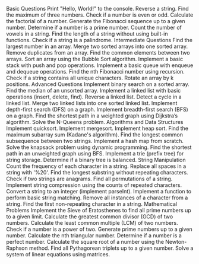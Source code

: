 Basic Questions
Print "Hello, World!" to the console.
Reverse a string.
Find the maximum of three numbers.
Check if a number is even or odd.
Calculate the factorial of a number.
Generate the Fibonacci sequence up to a given number.
Determine if a number is a prime number.
Count the number of vowels in a string.
Find the length of a string without using built-in functions.
Check if a string is a palindrome.
Intermediate Questions
Find the largest number in an array.
Merge two sorted arrays into one sorted array.
Remove duplicates from an array.
Find the common elements between two arrays.
Sort an array using the Bubble Sort algorithm.
Implement a basic stack with push and pop operations.
Implement a basic queue with enqueue and dequeue operations.
Find the nth Fibonacci number using recursion.
Check if a string contains all unique characters.
Rotate an array by k positions.
Advanced Questions
Implement binary search on a sorted array.
Find the median of an unsorted array.
Implement a linked list with basic operations (insert, delete, find).
Reverse a linked list.
Detect a cycle in a linked list.
Merge two linked lists into one sorted linked list.
Implement depth-first search (DFS) on a graph.
Implement breadth-first search (BFS) on a graph.
Find the shortest path in a weighted graph using Dijkstra’s algorithm.
Solve the N-Queens problem.
Algorithms and Data Structures
Implement quicksort.
Implement mergesort.
Implement heap sort.
Find the maximum subarray sum (Kadane's algorithm).
Find the longest common subsequence between two strings.
Implement a hash map from scratch.
Solve the knapsack problem using dynamic programming.
Find the shortest path in an unweighted graph using BFS.
Implement a trie (prefix tree) for string storage.
Determine if a binary tree is balanced.
String Manipulation
Count the frequency of each character in a string.
Replace all spaces in a string with '%20'.
Find the longest substring without repeating characters.
Check if two strings are anagrams.
Find all permutations of a string.
Implement string compression using the counts of repeated characters.
Convert a string to an integer (implement parseInt).
Implement a function to perform basic string matching.
Remove all instances of a character from a string.
Find the first non-repeating character in a string.
Mathematical Problems
Implement the Sieve of Eratosthenes to find all prime numbers up to a given limit.
Calculate the greatest common divisor (GCD) of two numbers.
Calculate the least common multiple (LCM) of two numbers.
Check if a number is a power of two.
Generate prime numbers up to a given number.
Calculate the nth triangular number.
Determine if a number is a perfect number.
Calculate the square root of a number using the Newton-Raphson method.
Find all Pythagorean triplets up to a given number.
Solve a system of linear equations using matrices.
